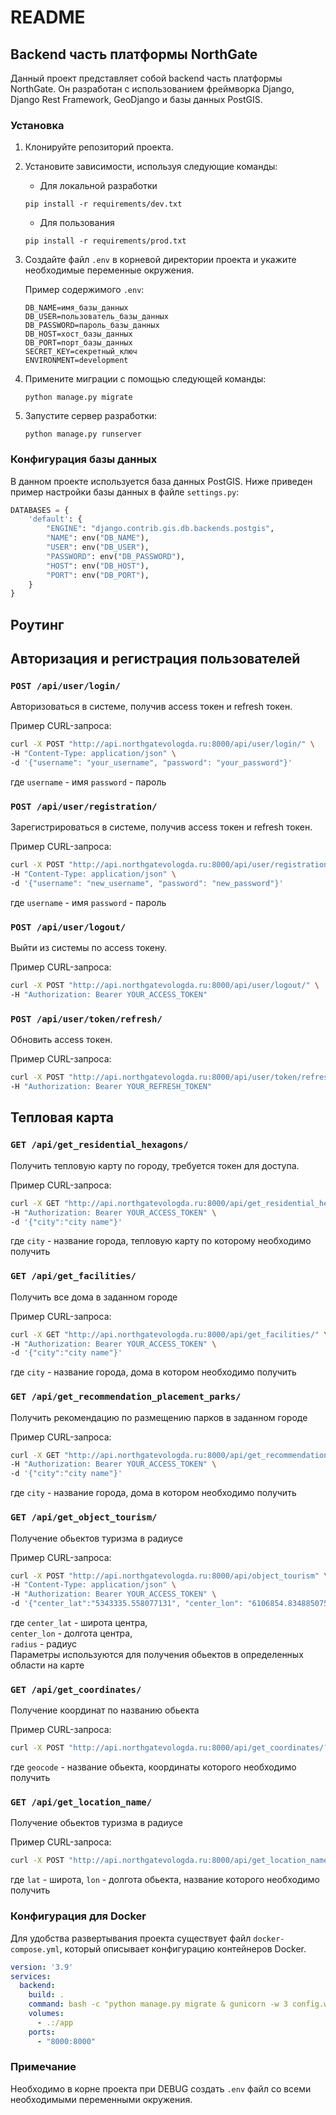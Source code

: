 # README

## Backend часть платформы NorthGate

Данный проект представляет собой backend часть платформы NorthGate. Он разработан с использованием фреймворка Django, Django Rest Framework, GeoDjango и базы данных PostGIS.

### Установка

1. Клонируйте репозиторий проекта.

2. Установите зависимости, используя следующие команды:

   - Для локальной разработки
   ```shell
   pip install -r requirements/dev.txt
   ```

   - Для пользования
   ```shell
   pip install -r requirements/prod.txt
   ```

3. Создайте файл `.env` в корневой директории проекта и укажите необходимые переменные окружения.

   Пример содержимого `.env`:

   ```plaintext
   DB_NAME=имя_базы_данных
   DB_USER=пользователь_базы_данных
   DB_PASSWORD=пароль_базы_данных
   DB_HOST=хост_базы_данных
   DB_PORT=порт_базы_данных
   SECRET_KEY=секретный_ключ
   ENVIRONMENT=development
   ```

4. Примените миграции с помощью следующей команды:
   ```shell
   python manage.py migrate
   ```

5. Запустите сервер разработки:
   ```shell
   python manage.py runserver
   ```

### Конфигурация базы данных

В данном проекте используется база данных PostGIS. Ниже приведен пример настройки базы данных в файле `settings.py`:

```python
DATABASES = {
    'default': {
        "ENGINE": "django.contrib.gis.db.backends.postgis",
        "NAME": env("DB_NAME"), 
        "USER": env("DB_USER"),
        "PASSWORD": env("DB_PASSWORD"),
        "HOST": env("DB_HOST"), 
        "PORT": env("DB_PORT"),
    }
}
```

## Роутинг

## Авторизация и регистрация пользователей

### `POST /api/user/login/`
Авторизоваться в системе, получив access токен и refresh токен.

Пример CURL-запроса:
```bash
curl -X POST "http://api.northgatevologda.ru:8000/api/user/login/" \
-H "Content-Type: application/json" \
-d '{"username": "your_username", "password": "your_password"}'
```
где `username` - имя
    `password` - пароль

### `POST /api/user/registration/`
Зарегистрироваться в системе, получив access токен и refresh токен.

Пример CURL-запроса:
```bash
curl -X POST "http://api.northgatevologda.ru:8000/api/user/registration/" \
-H "Content-Type: application/json" \
-d '{"username": "new_username", "password": "new_password"}'
```
где `username` - имя
    `password` - пароль

### `POST /api/user/logout/`
Выйти из системы по access токену.

Пример CURL-запроса:
```bash
curl -X POST "http://api.northgatevologda.ru:8000/api/user/logout/" \
-H "Authorization: Bearer YOUR_ACCESS_TOKEN"
```

### `POST /api/user/token/refresh/`
Обновить access токен.

Пример CURL-запроса:
```bash
curl -X POST "http://api.northgatevologda.ru:8000/api/user/token/refresh/" \
-H "Authorization: Bearer YOUR_REFRESH_TOKEN"
```

## Тепловая карта

### `GET /api/get_residential_hexagons/`
Получить тепловую карту по городу, требуется токен для доступа.

Пример CURL-запроса:
```bash
curl -X GET "http://api.northgatevologda.ru:8000/api/get_residential_hexagons/" \
-H "Authorization: Bearer YOUR_ACCESS_TOKEN" \
-d '{"city":"city name"}'
```
где `city` - название города, тепловую карту по которому необходимо получить

### `GET /api/get_facilities/`
Получить все дома в заданном городе

Пример CURL-запроса:
```bash
curl -X GET "http://api.northgatevologda.ru:8000/api/get_facilities/" \
-H "Authorization: Bearer YOUR_ACCESS_TOKEN" \
-d '{"city":"city name"}'
```
где `city` - название города, дома в котором необходимо получить

### `GET /api/get_recommendation_placement_parks/`
Получить рекомендацию по размещению парков в заданном городе

Пример CURL-запроса:
```bash
curl -X GET "http://api.northgatevologda.ru:8000/api/get_recommendation_placement_parks/" \
-H "Authorization: Bearer YOUR_ACCESS_TOKEN" \
-d '{"city":"city name"}'
```
где `city` - название города, дома в котором необходимо получить

### `GET /api/get_object_tourism/`
Получение обьектов туризма в радиусе

Пример CURL-запроса:
```bash
curl -X POST "http://api.northgatevologda.ru:8000/api/object_tourism" \
-H "Content-Type: application/json" \
-H "Authorization: Bearer YOUR_ACCESS_TOKEN" \
-d '{"center_lat":"5343335.558077131", "center_lon": "6106854.834885075", "radius": "100"}'
```
где `center_lat` - широта центра,  
    `center_lon` - долгота центра,  
    `radius` - радиус  
Параметры используются для получения обьектов в определенных области на карте

### `GET /api/get_coordinates/`
Получение координат по названию обьекта

Пример CURL-запроса:
```bash
curl -X POST "http://api.northgatevologda.ru:8000/api/get_coordinates/?geocode=НАЗВАНИЕ ОБЬЕКТА" \
```
где `geocode` - название обьекта, координаты которого необходимо получить

### `GET /api/get_location_name/`
Получение обьектов туризма в радиусе

Пример CURL-запроса:
```bash
curl -X POST "http://api.northgatevologda.ru:8000/api/get_location_name/?lat=ШИРОТА&lon=ДОЛГОТА"
```
где `lat` - широта, `lon` - долгота обьекта, название которого необходимо получить

### Конфигурация для Docker

Для удобства развертывания проекта существует файл `docker-compose.yml`, который описывает конфигурацию контейнеров Docker.

```yaml
version: '3.9'
services:
  backend:
    build: .
    command: bash -c "python manage.py migrate & gunicorn -w 3 config.wsgi --bind 0.0.0.0:8000"
    volumes:
      - .:/app
    ports:
      - "8000:8000"
```

### Примечание

Необходимо в корне проекта при DEBUG создать `.env` файл со всеми необходимыми переменными окружения.
